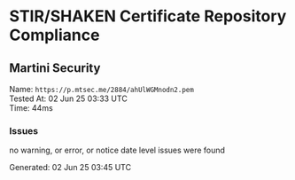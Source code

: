 # STIR/SHAKEN Certificate Repository Compliance

## Martini Security

Name: `https://p.mtsec.me/2884/ahUlWGMnodn2.pem`\
Tested At: 02 Jun 25 03:33 UTC\
Time: 44ms

### Issues

no warning, or error, or notice date level issues were found

Generated: 02 Jun 25 03:45 UTC